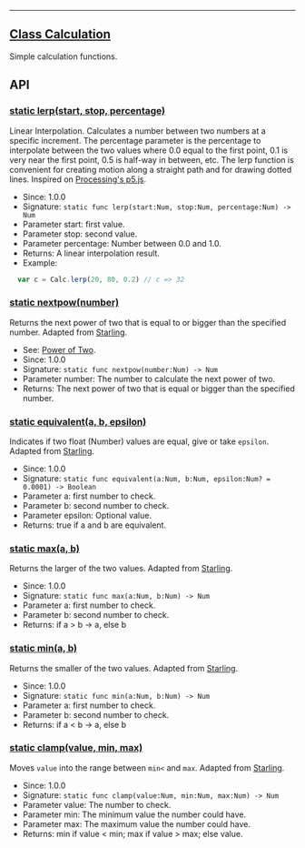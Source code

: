 <!-- file: domepunk/science/calculation.wren -->
<!-- documentation automatically generated using domepunk/tools/doc -->
---
## [Class Calculation](https://github.com/ninjascl/domepunk/blob/main/domepunk/science/calculation.wren#L5)


Simple calculation functions.

## API

### [static lerp(start, stop, percentage)](https://github.com/ninjascl/domepunk/blob/main/domepunk/science/calculation.wren#L26)


Linear Interpolation.
Calculates a number between two numbers at a specific increment.
The percentage parameter is the percentage to interpolate between the two values where 0.0
equal to the first point, 0.1 is very near the first point, 0.5 is half-way in between, etc.
The lerp function is convenient for creating motion along a straight path and for drawing
dotted lines.
Inspired on [Processing's p5.js](https://github.com/processing/p5.js/blob/main/src/math/calculation.js).

- Since: 1.0.0
- Signature: `static func lerp(start:Num, stop:Num, percentage:Num) -> Num`
- Parameter start: first value.
- Parameter stop: second value.
- Parameter percentage: Number between 0.0 and 1.0.
- Returns: A linear interpolation result.
- Example:
```js
  var c = Calc.lerp(20, 80, 0.2) // c => 32
```

### [static nextpow(number)](https://github.com/ninjascl/domepunk/blob/main/domepunk/science/calculation.wren#L39)


Returns the next power of two that is equal to or bigger than the specified number.
Adapted from [Starling](https://raw.githubusercontent.com/Gamua/Starling-Framework/v2.0/starling/src/starling/utils/MathUtil.as).
- See: [Power of Two](https://en.wikipedia.org/wiki/Power_of_two#Fast_algorithm_to_check_if_a_positive_number_is_a_power_of_two).
- Since: 1.0.0
- Signature: `static func nextpow(number:Num) -> Num`
- Parameter number: The number to calculate the next power of two.
- Returns: The next power of two that is equal or bigger than the specified number.

### [static equivalent(a, b, epsilon)](https://github.com/ninjascl/domepunk/blob/main/domepunk/science/calculation.wren#L65)


Indicates if two float (Number) values are equal, give or take `epsilon`.
Adapted from [Starling](https://raw.githubusercontent.com/Gamua/Starling-Framework/v2.0/starling/src/starling/utils/MathUtil.as).
- Since: 1.0.0
- Signature: `static func equivalent(a:Num, b:Num, epsilon:Num? = 0.0001) -> Boolean`
- Parameter a: first number to check.
- Parameter b: second number to check.
- Parameter epsilon: Optional value.
- Returns: true if a and b are equivalent.

### [static max(a, b)](https://github.com/ninjascl/domepunk/blob/main/domepunk/science/calculation.wren#L82)


Returns the larger of the two values.
Adapted from [Starling](https://raw.githubusercontent.com/Gamua/Starling-Framework/v2.0/starling/src/starling/utils/MathUtil.as).
- Since: 1.0.0
- Signature: `static func max(a:Num, b:Num) -> Num`
- Parameter a: first number to check.
- Parameter b: second number to check.
- Returns: if a > b -> a, else b

### [static min(a, b)](https://github.com/ninjascl/domepunk/blob/main/domepunk/science/calculation.wren#L95)


Returns the smaller of the two values.
Adapted from [Starling](https://raw.githubusercontent.com/Gamua/Starling-Framework/v2.0/starling/src/starling/utils/MathUtil.as).
- Since: 1.0.0
- Signature: `static func min(a:Num, b:Num) -> Num`
- Parameter a: first number to check.
- Parameter b: second number to check.
- Returns: if a < b -> a, else b

### [static clamp(value, min, max)](https://github.com/ninjascl/domepunk/blob/main/domepunk/science/calculation.wren#L109)


Moves `value` into the range between `min<` and `max`.
Adapted from [Starling](https://raw.githubusercontent.com/Gamua/Starling-Framework/v2.0/starling/src/starling/utils/MathUtil.as).
- Since: 1.0.0
- Signature: `static func clamp(value:Num, min:Num, max:Num) -> Num`
- Parameter value: The number to check.
- Parameter min: The minimum value the number could have.
- Parameter max: The maximum value the number could have.
- Returns: min if value < min; max if value > max; else value.
